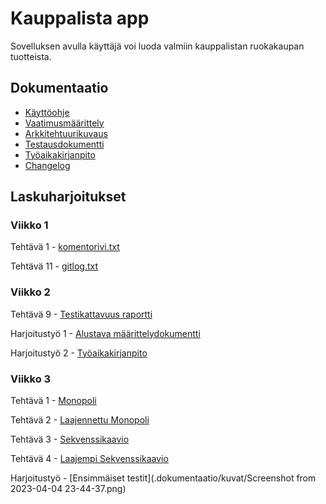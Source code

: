 # Kauppalista app 

Sovelluksen avulla käyttäjä voi luoda valmiin kauppalistan ruokakaupan tuotteista.   

## Dokumentaatio

- [Käyttöohje](./dokumentaatio/kayttoohje.md)
- [Vaatimusmäärittely](./dokumentaatio/vaatimusmaarittely.md)
- [Arkkitehtuurikuvaus](./dokumentaatio/arkkitehtuuri.md)
- [Testausdokumentti](./dokumentaatio/testaus.md)
- [Työaikakirjanpito](./dokumentaatio/tuntikirjanpito.md)
- [Changelog](./dokumentaatio/changelog.md)


## Laskuharjoitukset

### Viikko 1

Tehtävä 1 - [komentorivi.txt](./laskarit/komentorivi.txt)

Tehtävä 11 - [gitlog.txt](./laskarit/gitlog.txt)

### Viikko 2

Tehtävä 9 - [Testikattavuus raportti](./laskarit/viikko2/Screenshot%20from%202023-03-23%2019-03-33.png)

Harjoitustyö 1 - [Alustava määrittelydokumentti](./dokumentaatio/vaatimusmaarittely.md)

Harjoitustyö 2 - [Työaikakirjanpito](./dokumentaatio/tuntikirjanpito.md)

### Viikko 3

Tehtävä 1 - [Monopoli](./laskarit/viikko3/monopoli1.md)

Tehtävä 2 - [Laajennettu Monopoli](./laskarit/viikko3/monopoli2.md)

Tehtävä 3 - [Sekvenssikaavio](./laskarit/viikko3/sekvenssikaavio1.md)

Tehtävä 4 - [Laajempi Sekvenssikaavio](./laskarit/viikko3/sekvenssikaavio2.md)

Harjoitustyö - [Ensimmäiset testit](.dokumentaatio/kuvat/Screenshot from 2023-04-04 23-44-37.png)
